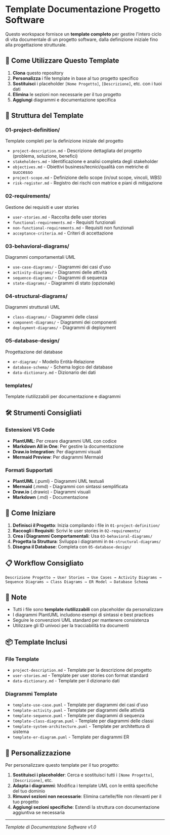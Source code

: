 # Template Documentazione Progetto Software

Questo workspace fornisce un **template completo** per gestire l'intero ciclo di vita documentale di un progetto software, dalla definizione iniziale fino alla progettazione strutturale.

## 🎯 Come Utilizzare Questo Template

1. **Clona** questo repository
2. **Personalizza** i file template in base al tuo progetto specifico
3. **Sostituisci** i placeholder `[Nome Progetto]`, `[Descrizione]`, etc. con i tuoi dati
4. **Elimina** le sezioni non necessarie per il tuo progetto
5. **Aggiungi** diagrammi e documentazione specifica

## 📁 Struttura del Template

### 01-project-definition/
Template completi per la definizione iniziale del progetto
- `project-description.md` - Descrizione dettagliata del progetto (problema, soluzione, benefici)
- `stakeholders.md` - Identificazione e analisi completa degli stakeholder
- `objectives.md` - Obiettivi business/tecnici/qualità con metriche di successo  
- `project-scope.md` - Definizione dello scope (in/out scope, vincoli, WBS)
- `risk-register.md` - Registro dei rischi con matrice e piani di mitigazione

### 02-requirements/
Gestione dei requisiti e user stories
- `user-stories.md` - Raccolta delle user stories
- `functional-requirements.md` - Requisiti funzionali
- `non-functional-requirements.md` - Requisiti non funzionali
- `acceptance-criteria.md` - Criteri di accettazione

### 03-behavioral-diagrams/
Diagrammi comportamentali UML
- `use-case-diagrams/` - Diagrammi dei casi d'uso
- `activity-diagrams/` - Diagrammi delle attività
- `sequence-diagrams/` - Diagrammi di sequenza
- `state-diagrams/` - Diagrammi di stato (opzionale)

### 04-structural-diagrams/
Diagrammi strutturali UML
- `class-diagrams/` - Diagrammi delle classi
- `component-diagrams/` - Diagrammi dei componenti
- `deployment-diagrams/` - Diagrammi di deployment

### 05-database-design/
Progettazione del database
- `er-diagram/` - Modello Entità-Relazione
- `database-schema/` - Schema logico del database
- `data-dictionary.md` - Dizionario dei dati

### templates/
Template riutilizzabili per documentazione e diagrammi

## 🛠️ Strumenti Consigliati

### Estensioni VS Code
- **PlantUML**: Per creare diagrammi UML con codice
- **Markdown All in One**: Per gestire la documentazione
- **Draw.io Integration**: Per diagrammi visuali
- **Mermaid Preview**: Per diagrammi Mermaid

### Formati Supportati
- **PlantUML** (.puml) - Diagrammi UML testuali
- **Mermaid** (.mmd) - Diagrammi con sintassi semplificata
- **Draw.io** (.drawio) - Diagrammi visuali
- **Markdown** (.md) - Documentazione

## 🚀 Come Iniziare

1. **Definisci il Progetto**: Inizia compilando i file in `01-project-definition/`
2. **Raccogli i Requisiti**: Scrivi le user stories in `02-requirements/`
3. **Crea i Diagrammi Comportamentali**: Usa `03-behavioral-diagrams/`
4. **Progetta la Struttura**: Sviluppa i diagrammi in `04-structural-diagrams/`
5. **Disegna il Database**: Completa con `05-database-design/`

## 📋 Workflow Consigliato

```
Descrizione Progetto → User Stories → Use Cases → Activity Diagrams → 
Sequence Diagrams → Class Diagrams → ER Model → Database Schema
```

## 📝 Note

- Tutti i file sono **template riutilizzabili** con placeholder da personalizzare
- I diagrammi PlantUML includono esempi di sintassi e best practices
- Seguire le convenzioni UML standard per mantenere consistenza
- Utilizzare gli ID univoci per la tracciabilità tra documenti

## 📦 Template Inclusi

### File Template
- `project-description.md` - Template per la descrizione del progetto
- `user-stories.md` - Template per user stories con format standard
- `data-dictionary.md` - Template per il dizionario dati

### Diagrammi Template
- `template-use-case.puml` - Template per diagrammi dei casi d'uso
- `template-activity.puml` - Template per diagrammi delle attività  
- `template-sequence.puml` - Template per diagrammi di sequenza
- `template-class-diagram.puml` - Template per diagrammi delle classi
- `template-system-architecture.puml` - Template per architettura di sistema
- `template-er-diagram.puml` - Template per diagrammi ER

## 🔧 Personalizzazione

Per personalizzare questo template per il tuo progetto:

1. **Sostituisci i placeholder**: Cerca e sostituisci tutti i `[Nome Progetto]`, `[Descrizione]`, etc.
2. **Adapta i diagrammi**: Modifica i template UML con le entità specifiche del tuo dominio
3. **Rimuovi sezioni non necessarie**: Elimina cartelle/file non rilevanti per il tuo progetto
4. **Aggiungi sezioni specifiche**: Estendi la struttura con documentazione aggiuntiva se necessaria

---
*Template di Documentazione Software v1.0*
